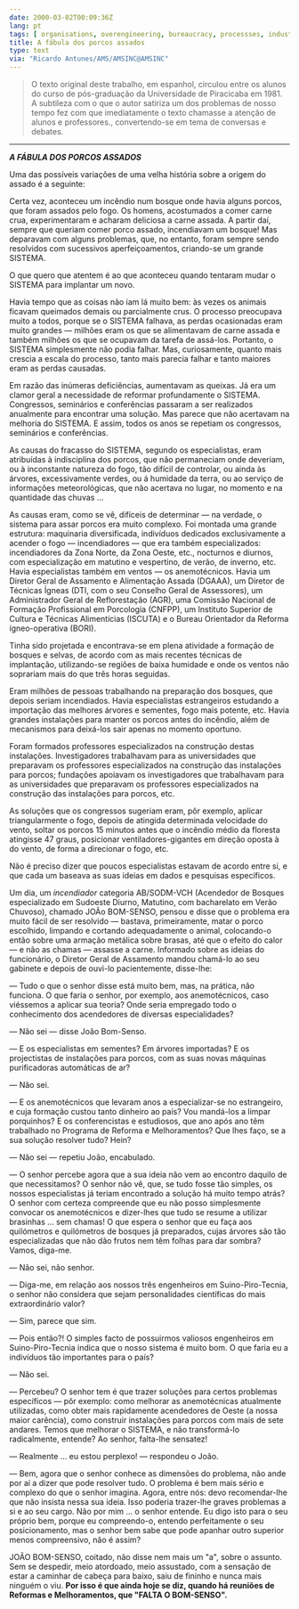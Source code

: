 ```yaml
---
date: 2000-03-02T00:09:36Z
lang: pt
tags: [ organisations, overengineering, bureaucracy, processses, industrial complex ]
title: A fábula dos porcos assados
type: text
via: "Ricardo Antunes/AMS/AMSINC@AMSINC"
---
```


> O texto original deste trabalho, em espanhol, circulou entre os alunos do curso de pós-graduação da Universidade de Piracicaba em 1981. A subtileza com o que o autor satiriza um dos problemas de nosso tempo fez com que imediatamente o texto chamasse a atenção de alunos e professores., convertendo-se em tema de conversas e debates.

---

***A FÁBULA DOS PORCOS ASSADOS***

Uma das possíveis variações de uma velha história sobre a origem do assado é a seguinte:

Certa vez, aconteceu um incêndio num bosque onde havia alguns porcos, que foram assados pelo fogo. Os homens, acostumados a comer carne crua, experimentaram e acharam deliciosa a carne assada. A partir daí, sempre que queriam comer porco assado, incendiavam um bosque! Mas deparavam com alguns problemas, que, no entanto, foram sempre sendo resolvidos com sucessivos aperfeiçoamentos, criando-se um grande SISTEMA.

O que quero que atentem é ao que aconteceu quando tentaram mudar o SISTEMA para implantar um novo.

Havia tempo que as coisas não iam lá muito bem: às vezes os animais ficavam queimados demais ou parcialmente crus. O processo preocupava muito a todos, porque se o SISTEMA falhava, as perdas ocasionadas eram muito grandes — milhões eram os que se alimentavam de carne assada e também milhões os que se ocupavam da tarefa de assá-los. Portanto, o SISTEMA simplesmente não podia falhar. Mas, curiosamente, quanto mais crescia a escala do processo, tanto mais parecia falhar e tanto maiores eram as perdas causadas.

Em razão das inúmeras deficiências, aumentavam as queixas. Já era um clamor geral a necessidade de reformar profundamente o SISTEMA. Congressos, seminários e conferências passaram a ser realizados anualmente para encontrar uma solução. Mas parece que não acertavam na melhoria do SISTEMA. E assim, todos os anos se repetiam os congressos, seminários e conferências.

As causas do fracasso do SISTEMA, segundo os especialistas, eram atribuídas à indisciplina dos porcos, que não permaneciam onde deveriam, ou à inconstante natureza do fogo, tão difícil de controlar, ou ainda às árvores, excessivamente verdes, ou á humidade da terra, ou ao serviço de informações meteorológicas, que não acertava no lugar, no momento e na quantidade das chuvas ...

As causas eram, como se vê, difíceis de determinar — na verdade, o sistema para assar porcos era muito complexo. Foi montada uma grande estrutura: maquinaria diversificada, indivíduos dedicados exclusivamente a acender o fogo — incendiadores — que era também especializados: incendiadores da Zona Norte, da Zona Oeste, etc., nocturnos e diurnos, com especialização em matutino e vespertino, de verão, de inverno, etc. Havia especialistas também em ventos — os anemotécnicos. Havia um Diretor Geral de Assamento e Alimentação Assada (DGAAA), um Diretor de Técnicas Ígneas (DTI, com o seu Conselho Geral de Assessores), um Administrador Geral de Reflorestação (AGR), uma Comissão Nacional de Formação Profissional em Porcologia (CNFPP), um Instituto Superior de Cultura e Técnicas Alimentícias (ISCUTA) e o Bureau Orientador da Reforma ígneo-operativa (BORI).

Tinha sido projetada e encontrava-se em plena atividade a formação de bosques e selvas, de acordo com as mais recentes técnicas de implantação, utilizando-se regiões de baixa humidade e onde os ventos não soprariam mais do que três horas seguidas.

Eram milhões de pessoas trabalhando na preparação dos bosques, que depois seriam incendiados. Havia especialistas estrangeiros estudando a importação das melhores árvores e sementes, fogo mais potente, etc. Havia grandes instalações para manter os porcos antes do incêndio, além de mecanismos para deixá-los sair apenas no momento oportuno.

Foram formados professores especializados na construção destas instalações. Investigadores trabalhavam para as universidades que preparavam os professores especializados na construção das instalações para porcos; fundações apoiavam os investigadores que trabalhavam para as universidades que preparavam os professores especializados na construção das instalações para porcos, etc.

As soluções que os congressos sugeriam eram, pôr exemplo, aplicar triangularmente o fogo, depois de atingida determinada velocidade do vento, soltar os porcos 15 minutos antes que o incêndio médio da floresta atingisse 47 graus, posicionar ventiladores-gigantes em direção oposta à do vento, de forma a direcionar o fogo, etc.

Não é preciso dizer que poucos especialistas estavam de acordo entre si, e que cada um baseava as suas ideias em dados e pesquisas específicos.

Um dia, um *incendiador* categoria AB/SODM-VCH (Acendedor de Bosques especializado em Sudoeste Diurno, Matutino, com bacharelato em Verão Chuvoso), chamado JOÃo BOM-SENSO, pensou e disse que o problema era muito fácil de ser resolvido — bastava, primeiramente, matar o porco escolhido, limpando e cortando adequadamente o animal, colocando-o então sobre uma armação metálica sobre brasas, até que o efeito do calor — e não as chamas — assasse a carne. Informado sobre as ideias do funcionário, o Diretor Geral de Assamento mandou chamá-lo ao seu gabinete e depois de ouvi-lo pacientemente, disse-lhe:

— Tudo o que o senhor disse está muito bem, mas, na prática, não funciona. O que faria o senhor, por exemplo, aos anemotécnicos, caso viéssemos a aplicar sua teoria? Onde seria empregado todo o conhecimento dos acendedores de diversas especialidades?

— Não sei — disse João Bom-Senso.

— E os especialistas em sementes? Em árvores importadas? E os projectistas de instalações para porcos, com as suas novas máquinas purificadoras automáticas de ar?

— Não sei.

— E os anemotécnicos que levaram anos a especializar-se no estrangeiro, e cuja formação custou tanto dinheiro ao país? Vou mandá-los a limpar porquinhos? E os conferencistas e estudiosos, que ano após ano têm trabalhado no Programa de Reforma e Melhoramentos?
Que lhes faço, se a sua solução resolver tudo? Hein?

— Não sei — repetiu João, encabulado.

— O senhor percebe agora que a sua ideia não vem ao encontro daquilo de que necessitamos? O senhor não vê, que, se tudo fosse tão simples, os nossos especialistas já teriam encontrado a solução há muito tempo atrás? O senhor com certeza compreende que eu não posso simplesmente convocar os anemotécnicos e dizer-lhes que tudo se resume a utilizar brasinhas ... sem chamas! O que espera o senhor que eu faça aos quilómetros e quilómetros de bosques já preparados, cujas árvores são tão especializadas que não dão frutos nem têm folhas para dar sombra? Vamos, diga-me.

— Não sei, não senhor.

— Diga-me, em relação aos nossos três engenheiros em Suino-Piro-Tecnia, o senhor não considera que sejam personalidades científicas do mais extraordinário valor?

— Sim, parece que sim.

— Pois então?! O simples facto de possuirmos valiosos engenheiros em Suino-Piro-Tecnia indica que o nosso sistema é muito bom. O que faria eu a indivíduos tão importantes para o país?

— Não sei.

— Percebeu? O senhor tem é que trazer soluções para certos problemas específicos — pôr exemplo: como melhorar as anemotécnicas atualmente utilizadas, como obter mais rapidamente acendedores de Oeste (a nossa maior carência), como construir instalações para porcos com mais de sete andares. Temos que melhorar o SISTEMA, e não transformá-lo radicalmente, entende? Ao senhor, falta-lhe sensatez!

— Realmente ... eu estou perplexo! — respondeu o João.

— Bem, agora que o senhor conhece as dimensões do problema, não ande por aí a dizer que pode resolver tudo. O problema é bem mais sério e complexo do que o senhor imagina. Agora, entre nós: devo recomendar-lhe que não insista nessa sua ideia. Isso poderia trazer-lhe graves problemas a si e ao seu cargo. Não por mim ... o senhor entende. Eu digo isto para o seu próprio bem, porque eu compreendo-o, entendo perfeitamente o seu posicionamento, mas o senhor bem sabe que pode apanhar outro superior menos compreensivo, não é assim?

JOÃO BOM-SENSO, coitado, não disse nem mais um "a", sobre o assunto. Sem se despedir, meio atordoado, meio assustado, com a sensação de estar a caminhar de cabeça para baixo, saiu de fininho e nunca mais ninguém o viu. **Por isso é que ainda hoje se diz, quando há reuniões de Reformas e Melhoramentos, que "FALTA O BOM-SENSO".**
